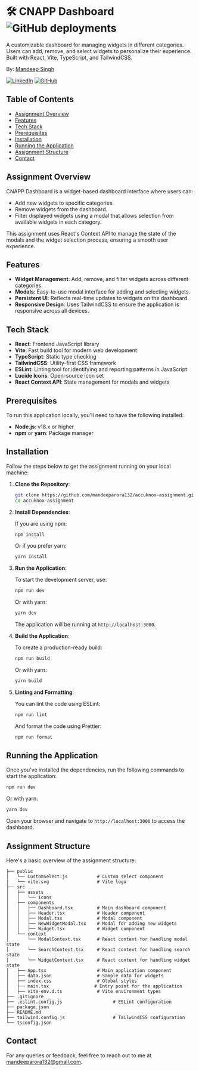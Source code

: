 # 🛠 CNAPP Dashboard ![GitHub deployments](https://img.shields.io/github/deployments/deepsingh132/accuknox-assignment/production?label=build)

A customizable dashboard for managing widgets in different categories. Users can add, remove, and select widgets to personalize their experience. Built with React, Vite, TypeScript, and TailwindCSS.

By: [Mandeep Singh](https://www.linkedin.com/in/deepsingh132/)

[![LinkedIn](https://img.shields.io/badge/LinkedIn-0077B5?style=for-the-badge&logo=linkedin&logoColor=white)](https://www.linkedin.com/in/deepsingh132/)
[![GitHub](https://img.shields.io/badge/GitHub-100000?style=for-the-badge&logo=github&logoColor=white)](https://www.github.com/deepsingh132/)

## Table of Contents

- [Assignment Overview](#assignment-overview)
- [Features](#features)
- [Tech Stack](#tech-stack)
- [Prerequisites](#prerequisites)
- [Installation](#installation)
- [Running the Application](#running-the-application)
- [Assignment Structure](#assignment-structure)
- [Contact](#contact)

## Assignment Overview

CNAPP Dashboard is a widget-based dashboard interface where users can:

- Add new widgets to specific categories.
- Remove widgets from the dashboard.
- Filter displayed widgets using a modal that
allows selection from available widgets in each category.

This assignment uses React's Context API to manage the state of the modals and the widget selection process, ensuring a smooth user experience.

## Features

- **Widget Management**: Add, remove, and filter widgets across different categories.
- **Modals**: Easy-to-use modal interface for adding and selecting widgets.
- **Persistent UI**: Reflects real-time updates to widgets on the dashboard.
- **Responsive Design**: Uses TailwindCSS to ensure the application is responsive across all devices.

## Tech Stack

- **React**: Frontend JavaScript library
- **Vite**: Fast build tool for modern web development
- **TypeScript**: Static type checking
- **TailwindCSS**: Utility-first CSS framework
- **ESLint**: Linting tool for identifying and reporting patterns in JavaScript
- **Lucide Icons**: Open-source icon set
- **React Context API**: State management for modals and widgets

## Prerequisites

To run this application locally, you'll need to have the following installed:

- **Node.js**: v18.x or higher
- **npm** or **yarn**: Package manager

## Installation

Follow the steps below to get the assignment running on your local machine:

1. **Clone the Repository**:

   ```bash
   git clone https://github.com/mandeeparora132/accuknox-assignment.git
   cd accuknox-assignment
   ```

2. **Install Dependencies**:

   If you are using npm:

   ```bash
   npm install
   ```

   Or if you prefer yarn:

   ```bash
   yarn install
   ```

3. **Run the Application**:

   To start the development server, use:

   ```bash
   npm run dev
   ```

   Or with yarn:

   ```bash
   yarn dev
   ```

   The application will be running at `http://localhost:3000`.

4. **Build the Application**:

   To create a production-ready build:

   ```bash
   npm run build
   ```

   Or with yarn:

   ```bash
   yarn build
   ```

5. **Linting and Formatting**:

   You can lint the code using ESLint:

   ```bash
   npm run lint
   ```

   And format the code using Prettier:

   ```bash
   npm run format
   ```

## Running the Application

Once you've installed the dependencies, run the following commands to start the application:

```bash
npm run dev
```

Or with yarn:

```bash
yarn dev
```

Open your browser and navigate to `http://localhost:3000` to access the dashboard.

## Assignment Structure

Here's a basic overview of the assignment structure:

```.
├── public
│   └── CustomSelect.js           # Custom select component
|   └── vite.svg                  # Vite logo
├── src
│   ├── assets
│   │   └── icons
│   ├── components
│   │   ├── Dashboard.tsx         # Main dashboard component
│   │   ├── Header.tsx            # Header component
│   │   ├── Modal.tsx             # Modal component
│   │   ├── NewWidgetModal.tsx    # Modal for adding new widgets
│   │   ├── Widget.tsx            # Widget component
│   └── context
│       └── ModalContext.tsx      # React context for handling modal state
│       └── SearchContext.tsx     # React context for handling search state
|       └── WidgetContext.tsx     # React context for handling widget state
│   ├── App.tsx                   # Main application component
│   ├── data.json                 # Sample data for widgets
│   ├── index.css                 # Global styles
│   ├── main.tsx                 # Entry point for the application
|   ├── vite-env.d.ts             # Vite environment types
├── .gitignore
├── .eslint.config.js                   # ESLint configuration
├── package.json
├── README.md
├── tailwind.config.js                  # TailwindCSS configuration
└── tsconfig.json
```

## Contact

For any queries or feedback, feel free to reach out to me at [mandeeparora132@gmail.com](mailto:mandeeparora132@gmail.com).
